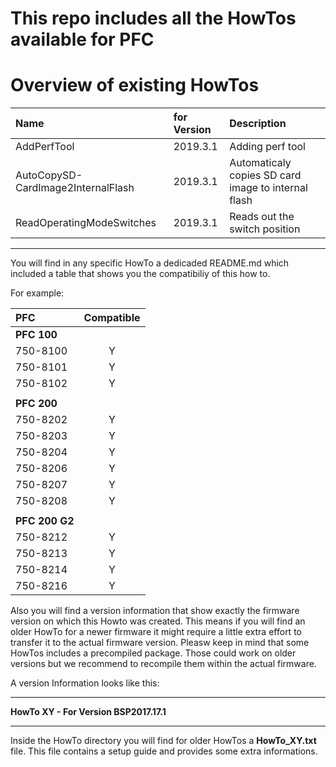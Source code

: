 # This repo includes all the HowTos available for PFC

# Overview of existing HowTos

| Name                               | for Version | Description |
| :--------------------------------- | :---------- | :---------- |
| AddPerfTool                        | 2019.3.1    | Adding perf tool |
| AutoCopySD-CardImage2InternalFlash | 2019.3.1    | Automaticaly copies SD card image to internal flash |
| ReadOperatingModeSwitches          | 2019.3.1    | Reads out the switch position |

---

You will find in any specific HowTo a dedicaded README.md which included a table that shows you the compatibiliy
of this how to.

For example:

| PFC | Compatible |
|:-------------|:------------:|
| **PFC 100** | |
| 750-8100 | Y |
| 750-8101 | Y |
| 750-8102 | Y |
|  |  |
| **PFC 200** | |
| 750-8202 | Y |
| 750-8203 | Y |
| 750-8204 | Y |
| 750-8206 | Y |
| 750-8207 | Y |
| 750-8208 | Y |
|  |  |
| **PFC 200 G2** | |
| 750-8212 | Y |
| 750-8213 | Y |
| 750-8214 | Y |
| 750-8216 | Y |

Also you will find a version information that show exactly the firmware version on which this
Howto was created. This means if you will find an older HowTo for a newer firmware it might 
require a little extra effort to transfer it to the actual firmware version.
Pleasw keep in mind that some HowTos includes a precompiled package. Those could work on older versions but we recommend to recompile them within the actual firmware.

A version Information looks like this:


---
**HowTo XY - For Version BSP2017.17.1**

---

Inside the HowTo directory you will find for older HowTos a **HowTo_XY.txt** file. This file contains a setup guide and provides some extra informations.


